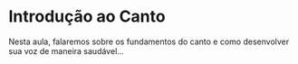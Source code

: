 # Introdução ao Canto

Nesta aula, falaremos sobre os fundamentos do canto e como desenvolver sua voz de maneira saudável...
